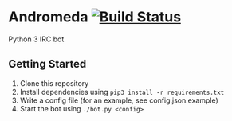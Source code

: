 # Andromeda [![Build Status](https://travis-ci.org/devzero-xyz/Andromeda.svg?branch=master)](https://travis-ci.org/devzero-xyz/Andromeda)
Python 3 IRC bot

## Getting Started
1. Clone this repository
2. Install dependencies using `pip3 install -r requirements.txt`
3. Write a config file (for an example, see config.json.example)
4. Start the bot using `./bot.py <config>`
